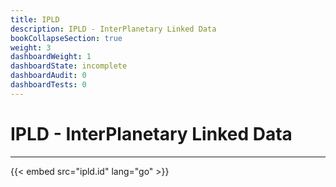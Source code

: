 ```yaml
---
title: IPLD
description: IPLD - InterPlanetary Linked Data
bookCollapseSection: true
weight: 3
dashboardWeight: 1
dashboardState: incomplete
dashboardAudit: 0
dashboardTests: 0
---
```


# IPLD - InterPlanetary Linked Data
---

{{< embed src="ipld.id" lang="go" >}}
